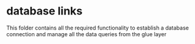 # database links
This folder contains all the required functionality to establish
a database connection and manage all the data queries from the glue layer